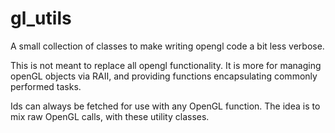 # gl\_utils

A small collection of classes to make writing opengl code a bit less verbose.

This is not meant to replace all opengl functionality. It is more for managing
openGL objects via RAII, and providing functions encapsulating commonly
performed tasks.

Ids can always be fetched for use with any OpenGL function. The idea is to mix
raw OpenGL calls, with these utility classes.

